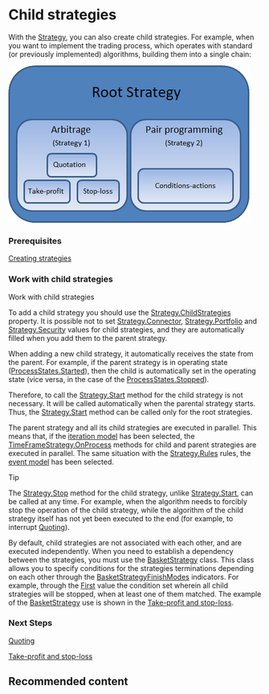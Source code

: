 # Child strategies

With the [Strategy](xref:StockSharp.Algo.Strategies.Strategy), you can also create child strategies. For example, when you want to implement the trading process, which operates with standard (or previously implemented) algorithms, building them into a single chain: 

![strategychilds](../images/strategy_childs.png)

### Prerequisites

[Creating strategies](StrategyCreate.md)

### Work with child strategies

Work with child strategies

To add a child strategy you should use the [Strategy.ChildStrategies](xref:StockSharp.Algo.Strategies.Strategy.ChildStrategies) property. It is possible not to set [Strategy.Connector](xref:StockSharp.Algo.Strategies.Strategy.Connector), [Strategy.Portfolio](xref:StockSharp.Algo.Strategies.Strategy.Portfolio) and [Strategy.Security](xref:StockSharp.Algo.Strategies.Strategy.Security) values for child strategies, and they are automatically filled when you add them to the parent strategy. 

When adding a new child strategy, it automatically receives the state from the parent. For example, if the parent strategy is in operating state ([ProcessStates.Started](xref:StockSharp.Algo.ProcessStates.Started)), then the child is automatically set in the operating state (vice versa, in the case of the [ProcessStates.Stopped](xref:StockSharp.Algo.ProcessStates.Stopped)). 

Therefore, to call the [Strategy.Start](xref:StockSharp.Algo.Strategies.Strategy.Start) method for the child strategy is not necessary. It will be called automatically when the parental strategy starts. Thus, the [Strategy.Start](xref:StockSharp.Algo.Strategies.Strategy.Start) method can be called only for the root strategies. 

The parent strategy and all its child strategies are executed in parallel. This means that, if the [iteration model](StrategyCreate.md) has been selected, the [TimeFrameStrategy.OnProcess](xref:StockSharp.Algo.Strategies.TimeFrameStrategy.OnProcess) methods for child and parent strategies are executed in parallel. The same situation with the [Strategy.Rules](xref:StockSharp.Algo.Strategies.Strategy.Rules) rules, the [event model](StrategyAction.md) has been selected. 

> [!TIP]
> The [Strategy.Stop](xref:StockSharp.Algo.Strategies.Strategy.Stop) method for the child strategy, unlike [Strategy.Start](xref:StockSharp.Algo.Strategies.Strategy.Start), can be called at any time. For example, when the algorithm needs to forcibly stop the operation of the child strategy, while the algorithm of the child strategy itself has not yet been executed to the end (for example, to interrupt [Quoting](StrategyQuoting.md)). 

By default, child strategies are not associated with each other, and are executed independently. When you need to establish a dependency between the strategies, you must use the [BasketStrategy](xref:StockSharp.Algo.Strategies.BasketStrategy) class. This class allows you to specify conditions for the strategies terminations depending on each other through the [BasketStrategyFinishModes](xref:StockSharp.Algo.Strategies.BasketStrategyFinishModes) indicators. For example, through the [First](xref:StockSharp.Algo.Strategies.BasketStrategyFinishModes.First) value the condition set wherein all child strategies will be stopped, when at least one of them matched. The example of the [BasketStrategy](xref:StockSharp.Algo.Strategies.BasketStrategy) use is shown in the [Take\-profit and stop\-loss](StrategyProtective.md). 

### Next Steps

[Quoting](StrategyQuoting.md)

[Take\-profit and stop\-loss](StrategyProtective.md)

## Recommended content
